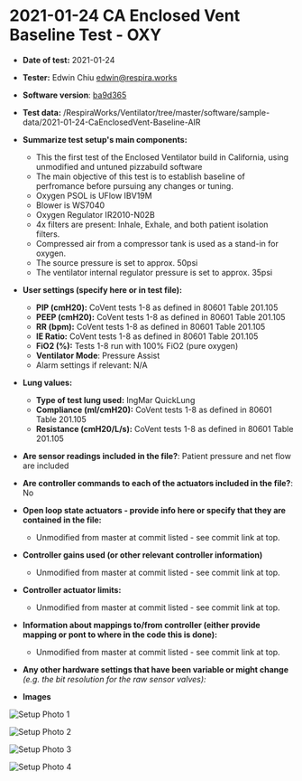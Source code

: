 # 2021-01-24 CA Enclosed Vent Baseline Test - OXY

* **Date of test:** 2021-01-24

* **Tester:** Edwin Chiu edwin@respira.works

* **Software version**: [ba9d365](https://github.com/RespiraWorks/Ventilator/commit/ba9d36569508827b770cb7a36474aeba5220151e)

* **Test data:** /RespiraWorks/Ventilator/tree/master/software/sample-data/2021-01-24-CaEnclosedVent-Baseline-AIR

* **Summarize test setup's main components:**
  * This the first test of the Enclosed Ventilator build in California, using unmodified and untuned pizzabuild software
  * The main objective of this test is to establish baseline of perfromance before pursuing any changes or tuning.
  * Oxygen PSOL is UFlow IBV19M
  * Blower is WS7040
  * Oxygen Regulator IR2010-N02B
  * 4x filters are present: Inhale, Exhale, and both patient isolation filters.
  * Compressed air from a compressor tank is used as a stand-in for oxygen.
  * The source pressure is set to approx. 50psi
  * The ventilator internal regulator pressure is set to approx. 35psi

* **User settings (specify here or in test file):**
    * **PIP (cmH20):** CoVent tests 1-8 as defined in 80601 Table 201.105
    * **PEEP (cmH20):** CoVent tests 1-8 as defined in 80601 Table 201.105
    * **RR (bpm):** CoVent tests 1-8 as defined in 80601 Table 201.105
    * **IE Ratio:** CoVent tests 1-8 as defined in 80601 Table 201.105
    * **FiO2 (%):** Tests 1-8 run with 100% FiO2 (pure oxygen)
    * **Ventilator Mode**: Pressure Assist
    * Alarm settings if relevant: N/A

* **Lung values:**
    * **Type of test lung used:** IngMar QuickLung
    * **Compliance (ml/cmH20):** CoVent tests 1-8 as defined in 80601 Table 201.105
    * **Resistance (cmH20/L/s):** CoVent tests 1-8 as defined in 80601 Table 201.105
* **Are sensor readings included in the file?**: Patient pressure and net flow are included

* **Are controller commands to each of the actuators included in the file?**: No

* **Open loop state actuators - provide info here or specify that they are contained in the file:**
    * Unmodified from master at commit listed - see commit link at top.

* **Controller gains used (or other relevant controller information)**
    * Unmodified from master at commit listed - see commit link at top.

* **Controller actuator limits:**
	* Unmodified from master at commit listed - see commit link at top.

* **Information about mappings to/from controller (either provide mapping or pont to where in the code this is done):**
    * Unmodified from master at commit listed - see commit link at top.

* **Any other hardware settings that have been variable or might change** *(e.g. the bit resolution for the raw sensor valves):*


* **Images**

![Setup Photo 1](SetupPhoto1.jpg)

![Setup Photo 2](SetupPhoto2.jpg)

![Setup Photo 3](SetupPhoto3.jpg)

![Setup Photo 4](SetupPhoto4.jpg)
